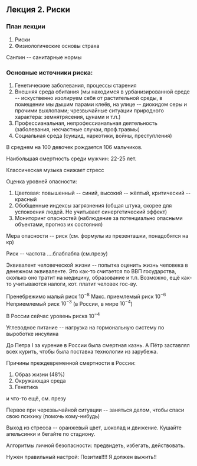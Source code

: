 ## Лекция 2. Риски

### План лекции
1. Риски
2. Физиологические основы страха

Санпин -- санитарные нормы

### Основные источники риска:
1. Генетические заболевания, процессы старения
2. Внешняя среда обитания (мы находимся в урбанизированной среде -- искуственно изолируем себя от растительной среды, в помещении мы дышим парами клеёв, на улице -- диокидом серы и прочими выхлопами; чрезвычайные ситуации природного характера: земнятрясения, цунами и т.п.)
3. Профессианальная, непрофессианальная деятельность (заболевания, несчастные случаи, проф.травмы)
4. Социальная среда (суицид, наркотики, войны, преступления)

В среднем на 100 девочек рождается 106 мальчиков.

Наибольшая смертность среди мужчин: 22-25 лет.

Классическая музыка снижает стресс

Оценка уровней опасности:
1. Цветовая: повышенный -- синий, высокий -- жёлтый, критический -- красный
2. Обобщенные индексы загрязнения (общая штука, скорее для успокоения людей. Не учитывает синергетический эффект)
3. Мониторинг опасностей (наблюдение за потенциально опасными объектами, прогноз их состояния)

Мера опасности -- риск (см. формулы из презенташки, понадобятся на кр)

Риск -- частота ....блаблабла (см.презу)

Эквивалент человеческой жизни -- попытка оценить жизнь человека в денежном эквиваленте. 
Это как-то считается по ВВП государства, сколько оно тратит на медицину, образование и т.п. 
Возможно, ещё как-то учитываются налоги, кот. платит человек гос-ву.

Пренебрежимо малый риск $10^{-8}$
Макс. приемлемый риск $10^{-6}$
Неприемлемый риск $10^{-3}$ (в России, в мире $10^{-4}$)

В России сейчас уровень риска $10^{-4}$ 

Углеводное питание -- нагрузка на гормональную систему по выроботке инсулина

До Петра I за курение в России была смертная казнь. 
А Пётр заставлял всех курить, чтобы была поставка технологии из зарубежа. 

Причины преждевременной смертности в России:
1. Образ жизни (48%)
2. Окружающая среда
3. Генетика

и что-то ещё, см. презу

Первое при черезвычайной ситуации -- заняться делом, чтобы спаси свою психику (помочь кому-нибудь)

Выход из стресса -- оранжевый цвет, шоколад и движение. Кушайте апельсинки и бегайте по стадиону.

Алгоритмы личной безопасности: предвидеть, избегать, действовать.

Нужен правильный настрой:
Позитив!!!! Я должен выжить!!
